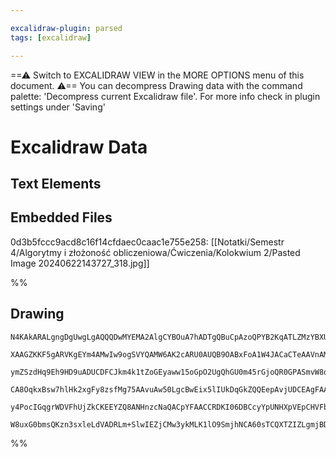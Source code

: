 ```yaml
---

excalidraw-plugin: parsed
tags: [excalidraw]

---
```

==⚠  Switch to EXCALIDRAW VIEW in the MORE OPTIONS menu of this document. ⚠== You can decompress Drawing data with the command palette: 'Decompress current Excalidraw file'. For more info check in plugin settings under 'Saving'


# Excalidraw Data
## Text Elements
## Embedded Files
0d3b5fccc9acd8c16f14cfdaec0caac1e755e258: [[Notatki/Semestr 4/Algorytmy i złożoność obliczeniowa/Ćwiczenia/Kolokwium 2/Pasted Image 20240622143727_318.jpg]]

%%
## Drawing
```compressed-json
N4KAkARALgngDgUwgLgAQQQDwMYEMA2AlgCYBOuA7hADTgQBuCpAzoQPYB2KqATLZMzYBXUtiRoIACyhQ4zZAHoFAc0JRJQgEYA6bGwC2CgF7N6hbEcK4OCtptbErHALRY8RMpWdx8Q1TdIEfARcZgRmBShcZQUebTiANho6IIR9BA4oZm4AbXAwUDAi6HhxdEJ9aKR+YsYWdi40AE4AZhrIOtZOADlOMW4ARiaeAHYAFhaADgSRtvzIQg5iLG4I

XAAGZKKF5gARVKgEYm4AMwIw9ogSVYQAMW6AK2cARU0AUQB9OABxFoA1W4JACaCTeAAVnAMtsUToR8PgAMqwYKrQQeaECKCkNgAawQAHUSOpuHx5hBmFjcQgkTAURI0ddLti/JIOOFsmgBpc2HBcNg1DBBut1pdrMo6agRWTMNxnCMeC1tCMmiMEusAKwtYVjJoTS6CtDOdVNdbadUJHg6hUjdZq9Xqy4U7F4gDCbHwbFIqyx1mYvMCmQxEE0fJx

ymZSzdHq9Eh9HD9uADUCDFCJkm4k1tZoGEyaww15oGpO2UgQhGU0m45rGjoQR0GPASmvW8oGI0u4eEcAAksQOagcgBdS4ncjpXvcDhCeFM4RLNnMftTmdkzRz4hvYLpTL9oeXIRwYi4Q7HTkjIa2ngDAaTEbqqUlogcHGT6f4S4e7B40+oM74C5khSx5CP2ECIEsizKEGsLBBOEjrMQLSaOqJzYGhTR8sQkzYAMCQnDm2AnEeCDYOseB8gMCB3uq

CA8OqkxBsw7hlHk2xgFy8zsfMg75AAvuAw50LgcBwEix5lIUkDqGkZQQEepAvjUDCEAgFAAEKhp2QiRu6nqrAAxCcRnGdCEDYCISbdoc+hIs6CBRnpEj6ZRLnVPkZkWRkUBWWkGlflpOnRt65Dxv6XmmeZpCWdZtxwoiyKyQyxxKZF0VpLZVKEsQxJoMWkCpV5Pk2ZSeI0hK5Luoy7kFZkRUAErCBWC79hxxQ1d51kAPK8vysBCg++WebVMWcFAt

y4PocIGqgrWDVFhUjZkCKEEYZQ8ANHnzcNaQACpYFAACCRDKI06DBCcyYpUNHXpVEpCHVFbAUJIIQ/su77VddRVvEsB2Pc9r2rIm2JUEpTHYvCAAa3DjAM2gJAjFrGqq5p0WD2AQ/gQLcAkYymgkLSak0kzTGM4wJLNEBGGwBjcJJHQEEIZQDHxV1bTd+gNdpxDNasEbJe54YkMtq2viuxRC8QDkxqg9MQGp7o/hA+kuk0quq7ctxBnVCDKNOiYG

W8uxG0bmsQKzn3sxleLdVADRLm+SlwIEZjCMw3ykMLK1lO9SmjhNCA60sTCQXTZIZLgmjBD+WJM5c2BEHA3CxwglwcAHyekHHZLCFAT5lCnFvFHYDwkVkCLp3AACybDLD9kfR6c5wIOAvH8BAMHhHT/G8UAA
```
%%